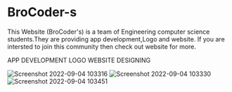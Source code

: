 # BroCoder-s

This Website (BroCoder's) is a team of Engineering computer science students.They are providing app development,Logo and website.
If you are intersted to join this community then check out website for more.

APP DEVELOPMENT
LOGO
WEBSITE DESIGNING

![Screenshot 2022-09-04 103316](https://user-images.githubusercontent.com/70132638/188298360-8a1a96d5-79af-446a-a2bb-42709043199d.jpg)
![Screenshot 2022-09-04 103330](https://user-images.githubusercontent.com/70132638/188298361-1a4656cf-8b1b-49e2-935a-3fcc45194f97.jpg)
![Screenshot 2022-09-04 103451](https://user-images.githubusercontent.com/70132638/188298387-875a69ef-47fa-454b-b7fc-cafa3e42dec8.jpg)
